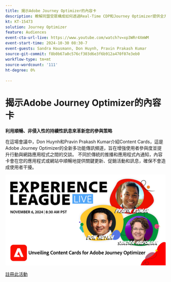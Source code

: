 ```yaml
---
title: 揭示Adobe Journey Optimizer的內容卡
description: 瞭解同盟受眾構成如何透過Real-Time CDP和Journey Optimizer提供全方位受眾組織與啟用方法。
kt: KT-15473
solution: Journey Optimizer
feature: Audiences
event-cta-url-live: https://www.youtube.com/watch?v=xp3WRr4XmWM
event-start-time: 2024-10-30 08:30-7
event-guests: Sandra Hausmann, Don Huynh, Pravin Prakash Kumar
source-git-commit: f8b0b67a0c576cf303d6e3f6b912a470f07e3eb0
workflow-type: tm+mt
source-wordcount: '111'
ht-degree: 0%

---
```


# 揭示Adobe Journey Optimizer的內容卡

**利用順暢、非侵入性的持續性訊息來革新您的參與策略**

在這場會議中，Don Huynh和Pravin Prakash Kumar介紹Content Cards，這是Adobe Journey Optimizer的全新多功能傳訊頻道，旨在增強使用者參與度並提升行動與網路應用程式之間的交談。 不同於傳統的推播和應用程式內通知，內容卡會在您的應用程式或網站中順暢地提供關鍵更新、促銷活動和訊息，確保不會造成使用者干擾。


![experience league live](/help/experience-league-live/assets/WebBanner-Nov-6-2024.jpg)

[註冊此活動](https://engage.adobe.com/ExpLeagueLive-241030.html?s_rtid=7015Y0000048hxzQAA&amp;s_iid=&amp;sfid=&amp;acctid=&amp;ecp=)



